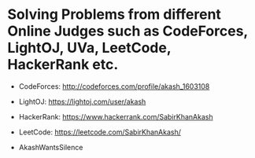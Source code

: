 # Solving Problems from different Online Judges such as CodeForces, LightOJ, UVa, LeetCode, HackerRank etc. 

- CodeForces: http://codeforces.com/profile/akash_1603108
- LightOJ: https://lightoj.com/user/akash
- HackerRank: https://www.hackerrank.com/SabirKhanAkash
- LeetCode: https://leetcode.com/SabirKhanAkash/

- AkashWantsSilence
 
